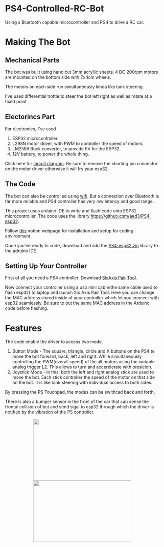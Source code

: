 # PS4-Controlled-RC-Bot
Using a Bluetooth capable microcontroller and PS4 to drive a RC car.


# Making The Bot

## Mechanical Parts
The bot was bulit using hand cut 3mm acryllic sheets. 4 DC 200rpm motors are mounted on the bottom side with 7x4cm wheels.

The motors on each side run simultaneously kinda like tank steering.

I've used differential trottle to steer the bot left right as well as rotate at a fixed point.

## Electorincs Part
For electronics, I've used 
1. ESP32 microcontroller.
2. L298N motor driver, with PWM to controller the speed of motors.
3. LM2596 Buck converter, to provide 5V for the ESP32.
4. 12V battery, to power the whole thing.

Click here for [circuit diagram](https://drive.google.com/file/d/1twA_VGiNjjAlo-SBfk5Sl7oSNgCqTR_O/view?usp=sharing).
Be sure to remove the shorting pin connector on the motor driver otherwise it will fry your esp32.

## The Code
The bot can also be controlled using [wifi](https://erc-iitb.notion.site/XLR8-Resources-27b1a2116f954aae86102328ae5c1657).
But a connection over Bluetooth is far more reliable and PS4 controller has very low latency and good range.

This project uses arduino IDE to write and flash code onto ESP32 microcontroller.
The code uses the library https://github.com/aed3/PS4-esp32.

Follow [this](https://erc-iitb.notion.site/XLR8-Resources-27b1a2116f954aae86102328ae5c1657) notion webpage for installation and setup for coding environment.

Once you've ready to code, download and add the [PS4-esp32.zip](https://github.com/aed3/PS4-esp32/archive/refs/heads/master.zip) library to the adruino IDE.

## Setting Up Your Controller
First of all you need a PS4 controller. Download [SixAxis Pair Tool](https://sixaxispairtool.en.lo4d.com/windows).

Now connect your controller using a usb mini cable(the same cable used to flash esp32) to laptop and launch Six Axis Pair Tool.
Here you can change the MAC address stored inside of your controller which let you connect with esp32 seamlessly.
Be sure to put the same MAC address in the Arduino code before flashing.


# Features
The code enable the driver to access two mode. 
1. Button Mode - The square, triangle, circle and X buttons on the PS4 to move the bot forward, back, left and right. While simultaneously controlling the PWM(overall speed) of the all motors using the variable analog trigger L2. This allows to turn and accerelerate with presicion.
2. Joystick Mode - In this, both the left and right analog stick are used to move the bot. Each stick controller the speed of the motor on that side on the bot. It is like tank steering with individual access to both sides.

By pressing the PS Touchpad, the modes can be swithced back and forth.

There is also a bumper sensor in the front of the car that can sense the frontal collision of bot and send sigal to esp32 through which the driver is notified by the vibration of the PS controller.

<p align="center">
  <img width="320" height="200" src="https://s4.gifyu.com/images/ezgif-3-ad8b9226cc.gif">
  <img src="https://s4.gifyu.com/images/PS439a4ef8b26294286.gif" width="320" height="200">
</p>
